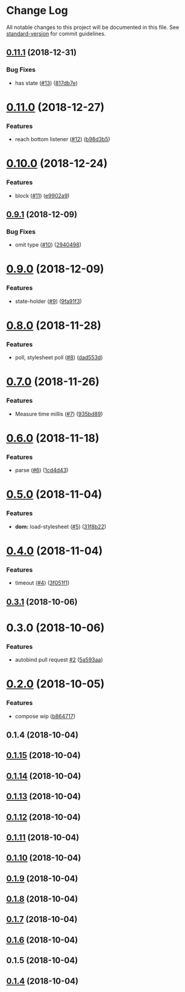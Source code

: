 # Change Log

All notable changes to this project will be documented in this file. See [standard-version](https://github.com/conventional-changelog/standard-version) for commit guidelines.

<a name="0.11.1"></a>
## [0.11.1](https://github.com/kobiburnley/tsla-util/compare/v0.11.0...v0.11.1) (2018-12-31)


### Bug Fixes

* has state ([#13](https://github.com/kobiburnley/tsla-util/issues/13)) ([817db7e](https://github.com/kobiburnley/tsla-util/commit/817db7e))



<a name="0.11.0"></a>
# [0.11.0](https://github.com/kobiburnley/tsla-util/compare/v0.10.0...v0.11.0) (2018-12-27)


### Features

* reach bottom listener ([#12](https://github.com/kobiburnley/tsla-util/issues/12)) ([b98d3b5](https://github.com/kobiburnley/tsla-util/commit/b98d3b5))



<a name="0.10.0"></a>
# [0.10.0](https://github.com/kobiburnley/tsla-util/compare/v0.9.1...v0.10.0) (2018-12-24)


### Features

* block ([#11](https://github.com/kobiburnley/tsla-util/issues/11)) ([e9902a9](https://github.com/kobiburnley/tsla-util/commit/e9902a9))



<a name="0.9.1"></a>
## [0.9.1](https://github.com/kobiburnley/tsla-util/compare/v0.9.0...v0.9.1) (2018-12-09)


### Bug Fixes

* omit type ([#10](https://github.com/kobiburnley/tsla-util/issues/10)) ([2940498](https://github.com/kobiburnley/tsla-util/commit/2940498))



<a name="0.9.0"></a>
# [0.9.0](https://github.com/kobiburnley/tsla-util/compare/v0.8.0...v0.9.0) (2018-12-09)


### Features

* state-holder ([#9](https://github.com/kobiburnley/tsla-util/issues/9)) ([9fa91f3](https://github.com/kobiburnley/tsla-util/commit/9fa91f3))



<a name="0.8.0"></a>
# [0.8.0](https://github.com/kobiburnley/tsla-util/compare/v0.7.0...v0.8.0) (2018-11-28)


### Features

* poll, stylesheet poll ([#8](https://github.com/kobiburnley/tsla-util/issues/8)) ([dad553d](https://github.com/kobiburnley/tsla-util/commit/dad553d))



<a name="0.7.0"></a>
# [0.7.0](https://github.com/kobiburnley/tsla-util/compare/v0.6.0...v0.7.0) (2018-11-26)


### Features

* Measure time millis ([#7](https://github.com/kobiburnley/tsla-util/issues/7)) ([935bd89](https://github.com/kobiburnley/tsla-util/commit/935bd89))



<a name="0.6.0"></a>
# [0.6.0](https://github.com/kobiburnley/tsla-util/compare/v0.5.0...v0.6.0) (2018-11-18)


### Features

* parse ([#6](https://github.com/kobiburnley/tsla-util/issues/6)) ([1cd4d43](https://github.com/kobiburnley/tsla-util/commit/1cd4d43))



<a name="0.5.0"></a>
# [0.5.0](https://github.com/kobiburnley/tsla-util/compare/v0.4.0...v0.5.0) (2018-11-04)


### Features

* **dom:** load-stylesheet ([#5](https://github.com/kobiburnley/tsla-util/issues/5)) ([31f8b22](https://github.com/kobiburnley/tsla-util/commit/31f8b22))



<a name="0.4.0"></a>
# [0.4.0](https://github.com/kobiburnley/tsla-util/compare/v0.3.1...v0.4.0) (2018-11-04)


### Features

* timeout ([#4](https://github.com/kobiburnley/tsla-util/issues/4)) ([3f051f1](https://github.com/kobiburnley/tsla-util/commit/3f051f1))



<a name="0.3.1"></a>
## [0.3.1](https://github.com/kobiburnley/tsla-util/compare/v0.3.0...v0.3.1) (2018-10-06)



<a name="0.3.0"></a>
# 0.3.0 (2018-10-06)


### Features

* autobind pull request [#2](https://github.com/kobiburnley/tsla-util/issues/2) ([5a593aa](https://github.com/kobiburnley/tsla-util/commit/5a593aa))



<a name="0.2.0"></a>
# [0.2.0](https://github.com/kobiburnley/tsla-util/compare/v0.1.4...v0.2.0) (2018-10-05)


### Features

* compose wip ([b864717](https://github.com/kobiburnley/tsla-util/commit/b864717))



<a name="0.1.4"></a>
## 0.1.4 (2018-10-04)



<a name="0.1.15"></a>
## [0.1.15](https://github.com/kobiburnley/tsla-util/compare/v0.1.14...v0.1.15) (2018-10-04)



<a name="0.1.14"></a>
## [0.1.14](https://github.com/kobiburnley/tsla-util/compare/v0.1.13...v0.1.14) (2018-10-04)



<a name="0.1.13"></a>
## [0.1.13](https://github.com/kobiburnley/tsla-util/compare/v0.1.12...v0.1.13) (2018-10-04)



<a name="0.1.12"></a>
## [0.1.12](https://github.com/kobiburnley/tsla-util/compare/v0.1.11...v0.1.12) (2018-10-04)



<a name="0.1.11"></a>
## [0.1.11](https://github.com/kobiburnley/tsla-util/compare/v0.1.10...v0.1.11) (2018-10-04)



<a name="0.1.10"></a>
## [0.1.10](https://github.com/kobiburnley/tsla-util/compare/v0.1.9...v0.1.10) (2018-10-04)



<a name="0.1.9"></a>
## [0.1.9](https://github.com/kobiburnley/tsla-util/compare/v0.1.8...v0.1.9) (2018-10-04)



<a name="0.1.8"></a>
## [0.1.8](https://github.com/kobiburnley/tsla-util/compare/v0.1.7...v0.1.8) (2018-10-04)



<a name="0.1.7"></a>
## [0.1.7](https://github.com/kobiburnley/tsla-util/compare/v0.1.6...v0.1.7) (2018-10-04)



<a name="0.1.6"></a>
## [0.1.6](https://github.com/kobiburnley/tsla-util/compare/v0.1.5...v0.1.6) (2018-10-04)



<a name="0.1.5"></a>
## 0.1.5 (2018-10-04)



<a name="0.1.4"></a>
## [0.1.4](https://github.com/kobiburnley/tsla-util/compare/v0.1.3...v0.1.4) (2018-10-04)
